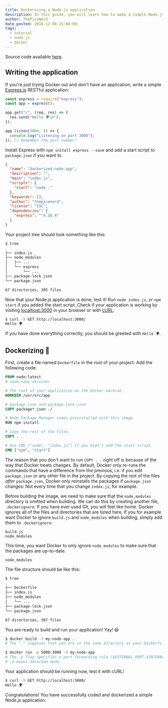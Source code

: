```yaml
---
title: Dockerizing a Node.js application
description: In this guide, you will learn how to make a simple Node.js RESTful application and dockerize it. There are hundreds of guides just like this one out there. Thank you for choosing this one!
author: ThePicoNerd
date_posted: 2018-12-08 15:08:00
tags:
  - tutorial
  - node-js
  - docker
---
```


Source code available [here](https://github.com/ThePicoNerd/Blog/tree/master/articles/dockerizing-a-node-app/source).

## Writing the application

If you're just trying Docker out and don't have an application, write a simple [Express.js](https://npmjs.com/package/express) RESTful application:

```javascript
const express = require("express");
const app = express();

app.get("/", (req, res) => {
  res.send("Hello 🌍\n");
});

app.listen(3000, () => {
  console.log("Listening on port 3000");
}); // Remember the port number!
```

Install Express with `npm install express --save` and add a start script to `package.json` if you want to.

```json
{
  "name": "dockerized-node-app",
  "description": "",
  "main": "index.js",
  "scripts": {
    "start": "node ."
  },
  "keywords": [],
  "author": "thepiconerd",
  "license": "ISC",
  "dependencies": {
    "express": "^4.16.4"
  }
}
```

Your project tree should look something like this:

```sh
$ tree
.
├── index.js
├── node_modules
│   ├── ...
│   └── express
│       └── ...
├── package-lock.json
└── package.json

67 directories, 305 files
```

Now that your Node.js application is done, test it! Run `node index.js`, or `npm start` if you added the start script. Check if your application is working by visiting [localhost:3000](http://localhost:3000/) in your browser or with [cURL](https://curl.haxx.se/):

```sh
$ curl -X GET http://localhost:3000/
Hello 🌍
```

If you have done everything correctly, you should be greeted with `Hello 🌍`.

## Dockerizing 🐋

First, create a file named `Dockerfile` in the root of your project. Add the following code:

```Dockerfile
FROM node:latest
# node:<any version>

# The root of your application on the Docker machine.
WORKDIR /usr/src/app

# package.json and package-lock.json
COPY package*.json ./

# Node Package Manager comes preinstalled with this image.
RUN npm install

# Copy the rest of the files.
COPY . .

# Use CMD ["node", "index.js"] if you didn't add the start script.
CMD ["npm", "start"]
```

The reason that you don't want to run `COPY . .` right off is because of the way that Docker treats changes. By default, Docker only re-runs the commands that have a difference from the previous, i.e. if you edit `package.json` or any other file in the project. By copying the rest of the files *after* `package.json`, Docker only reinstalls the packages if `package.json` changes: Not every time that you change `index.js`, for example.

Before building the image, we need to make sure that the `node_modules` directory is omitted when building. We can do this by creating another file, `.dockerignore`. If you have ever used Git, you will feel like home. Docker ignores all of the files and directories that are listed here. If you for example want Docker to ignore `build.js` and `node_modules` when building, simply add them to `.dockerignore`:

```.dockerignore
build.js
node_modules
```

This time, you want Docker to only ignore `node_modules` to make sure that the packages are up-to-date.

```.dockerignore
node_modules
```

The file structure should be like this:

```sh
$ tree
.
├── Dockerfile
├── index.js
├── node_modules
|   └── ...
├── package-lock.json
└── package.json

67 directories, 307 files
```

You are ready to build and run your application! Yay! 😆

```sh
$ docker build -t my-node-app .
# The "." supposes that you are in the same directory as your Dockerfile.

$ docker run -p 5000:3000 -d my-node-app
# The -p flag specifies a port forwarding rule ($EXTERNAL_PORT:$INTERNAL_PORT).
# -d means detached mode.
```

Your application should be running now, test it with cURL!

```sh
$ curl -X GET http://localhost:5000/
Hello 🌍
```

Congratulations! You have successfully coded and dockerized a simple Node.js application.
